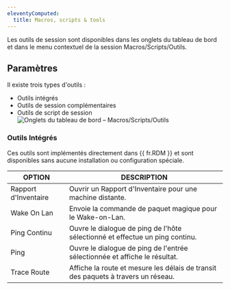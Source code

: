 ```yaml
---
eleventyComputed:
  title: Macros, scripts & tools
---
```

Les outils de session sont disponibles dans les onglets du tableau de bord et dans le menu contextuel de la session Macros/Scripts/Outils.

## Paramètres

Il existe trois types d'outils :

* Outils intégrés
* Outils de session complémentaires
* Outils de script de session
![Onglets du tableau de bord – Macros/Scripts/Outils](https://cdnweb.devolutions.net/docs/docs_en_rdm_mac_clip6060.png)

### Outils Intégrés

Ces outils sont implémentés directement dans {{ fr.RDM }} et sont disponibles sans aucune installation ou configuration spéciale.

| OPTION          | DESCRIPTION |
|-----------------|-------------|
| Rapport d'Inventaire| Ouvrir un Rapport d'Inventaire pour une machine distante. |
| Wake On Lan     | Envoie la commande de paquet magique pour le Wake-on-Lan. |
| Ping Continu    | Ouvre le dialogue de ping de l'hôte sélectionné et effectue un ping continu. |
| Ping            | Ouvre le dialogue de ping de l'entrée sélectionnée et affiche le résultat. |
| Trace Route     | Affiche la route et mesure les délais de transit des paquets à travers un réseau. |

